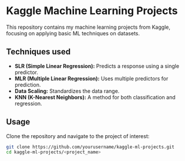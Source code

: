 # Kaggle Machine Learning Projects

This repository contains my machine learning projects from Kaggle, focusing on applying basic ML techniques on datasets.

## Techniques used
- **SLR (Simple Linear Regression):** Predicts a response using a single predictor.
- **MLR (Multiple Linear Regression):** Uses multiple predictors for prediction.
- **Data Scaling:** Standardizes the data range.
- **KNN (K-Nearest Neighbors):** A method for both classification and regression.

## Usage

Clone the repository and navigate to the project of interest:

```bash
git clone https://github.com/yourusername/kaggle-ml-projects.git
cd kaggle-ml-projects/<project_name>
